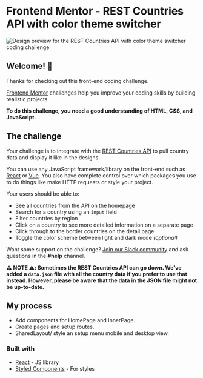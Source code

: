 # Frontend Mentor - REST Countries API with color theme switcher

![Design preview for the REST Countries API with color theme switcher coding challenge](./design/desktop-preview.jpg)

## Welcome! 👋

Thanks for checking out this front-end coding challenge.

[Frontend Mentor](https://www.frontendmentor.io) challenges help you improve your coding skills by building realistic projects.

**To do this challenge, you need a good understanding of HTML, CSS, and JavaScript.**

## The challenge

Your challenge is to integrate with the [REST Countries API](https://restcountries.com) to pull country data and display it like in the designs.

You can use any JavaScript framework/library on the front-end such as [React](https://reactjs.org) or [Vue](https://vuejs.org). You also have complete control over which packages you use to do things like make HTTP requests or style your project.

Your users should be able to:

- See all countries from the API on the homepage
- Search for a country using an `input` field
- Filter countries by region
- Click on a country to see more detailed information on a separate page
- Click through to the border countries on the detail page
- Toggle the color scheme between light and dark mode _(optional)_

Want some support on the challenge? [Join our Slack community](https://www.frontendmentor.io/slack) and ask questions in the **#help** channel.

**⚠️ NOTE ⚠️: Sometimes the REST Countries API can go down. We've added a `data.json` file with all the country data if you prefer to use that instead. However, please be aware that the data in the JSON file might not be up-to-date.**

## My process

- Add components for HomePage and InnerPage.
- Create pages and setup routes.
- SharedLayout/ style an setup menu mobile and desktop view.

### Built with

- [React](https://reactjs.org/) - JS library
- [Styled Components](https://styled-components.com/) - For styles
